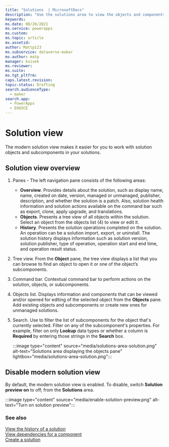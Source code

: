 ```yaml
---
title: "Solutions  | MicrosoftDocs"
description: "Use the solutions area to view the objects and components in a solution"
keywords: 
ms.date: 08/26/2021
ms.service: powerapps
ms.custom: 
ms.topic: article
ms.assetid: 
author: Mattp123
ms.subservice: dataverse-maker
ms.author: matp
manager: kvivek
ms.reviewer: 
ms.suite: 
ms.tgt_pltfrm: 
caps.latest.revision: 
topic-status: Drafting
search.audienceType: 
  - maker
search.app: 
  - PowerApps
  - D365CE
---
```


# Solution view

The modern solution view makes it easier for you to work with solution objects and subcomponents in your solutions.

## Solution view overview

1. Panes - The left navigation pane consists of the following areas:
   - **Overview**. Provides details about the solution, such as display name, name, created on date, version, managed or unmanaged, publisher, description, and whether the solution is a patch. Also, solution health information and solution actions available on the command bar such as export, clone, apply upgrade, and translations.
   - **Objects**. Presents a tree view of all objects within the solution. Select an object from the objects list (4) to view or edit it.
   - **History**.  Presents the solution operations completed on the solution. An operation can be a solution import, export, or uninstall. The solution history displays information such as solution version, solution publisher, type of operation, operation start and end time, and operation result status.
2. Tree view. From the **Object** pane, the tree view displays a list that you can browse to find an object to open it or one of the object’s subcomponents.
3. Command bar. Contextual command bar to perform actions on the solution, objects, or subcomponents.
4. Objects list. Displays information and components that can be viewed and/or opened for editing of the selected object from the **Objects** pane. Add existing objects and subcomponents or create new ones for unmanaged solutions.
5. Search. Use to filter the list of subcomponents for the object that's currently selected. Filter on any of the subcomponent's properties. For example, filter on only **Lookup** data types or whether a column is **Required** by entering those strings in the **Search** box.

   :::image type="content" source="media/solutions-area-solution.png" alt-text="Solutions area displaying the objects pane" lightbox="media/solutions-area-solution.png":::

## Disable modern solution view

By default, the modern solution view is enabled. To disable, switch **Solution preview on** to off, from the **Solutions** area.

:::image type="content" source="media/enable-solution-preview.png" alt-text="Turn on solution preview"::: 

### See also
[View the history of a solution](solution-history.md) <br />
[View dependencies for a component](view-component-dependencies.md) <br />
[Create a solution](create-solution.md)